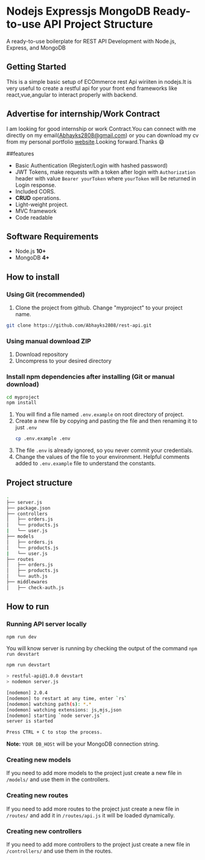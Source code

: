 # Nodejs Expressjs MongoDB Ready-to-use API Project Structure

A ready-to-use boilerplate for REST API Development with Node.js, Express, and MongoDB

## Getting Started
This is a simple basic setup of ECOmmerce rest Api wiriiten in nodejs.It is very useful to create
a restful api for your front end frameworks like react,vue,angular to interact properly with backend.

## Advertise for internship/Work Contract
I am looking for good internship or work Contract.You can connect with me directly on my email(Abhayks2808@gmail.com) or you can download my cv  from my personal portfolio [website](https://restorative-lids.000webhostapp.com/).Looking forward.Thanks :smile:

##features
-   Basic Authentication (Register/Login with hashed password)
-   JWT Tokens, make requests with a token after login with `Authorization` header with value `Bearer yourToken` where `yourToken` will be returned in Login response.
-   Included CORS.
-   **CRUD** operations.
-   Light-weight project.
-   MVC framework
-   Code readable

## Software Requirements

-   Node.js **10+**
-   MongoDB **4+** 

## How to install

### Using Git (recommended)

1.  Clone the project from github. Change "myproject" to your project name.

```bash
git clone https://github.com/Abhayks2808/rest-api.git
```

### Using manual download ZIP

1.  Download repository
2.  Uncompress to your desired directory
### Install npm dependencies after installing (Git or manual download)

```bash
cd myproject
npm install
```
1.  You will find a file named `.env.example` on root directory of project.
2.  Create a new file by copying and pasting the file and then renaming it to just `.env`
    ```bash
    cp .env.example .env
    ```
3.  The file `.env` is already ignored, so you never commit your credentials.
4.  Change the values of the file to your environment. Helpful comments added to `.env.example` file to understand the constants.
## Project  structure
```sh
.
├── server.js
├── package.json
├── controllers
│   ├── orders.js
│   └── products.js
|   └── user.js
├── models
│   ├── orders.js
│   └── products.js
|   └── user.js
├── routes
│   ├── orders.js
│   ├── products.js
│   └── auth.js
├── middlewares
│   ├── check-auth.js

```

## How to run

### Running  API server locally

```bash
npm run dev
```

You will know server is running by checking the output of the command `npm run devstart`
```bash
npm run devstart

> restful-api@1.0.0 devstart 
> nodemon server.js

[nodemon] 2.0.4
[nodemon] to restart at any time, enter `rs`
[nodemon] watching path(s): *.*
[nodemon] watching extensions: js,mjs,json
[nodemon] starting `node server.js`
server is started

Press CTRL + C to stop the process.
```
**Note:**  `YOUR DB_HOSt` will be your MongoDB connection string.

### Creating new models

If you need to add more models to the project just create a new file in `/models/` and use them in the controllers.

### Creating new routes

If you need to add more routes to the project just create a new file in `/routes/` and add it in `/routes/api.js` it will be loaded dynamically.

### Creating new controllers

If you need to add more controllers to the project just create a new file in `/controllers/` and use them in the routes.
